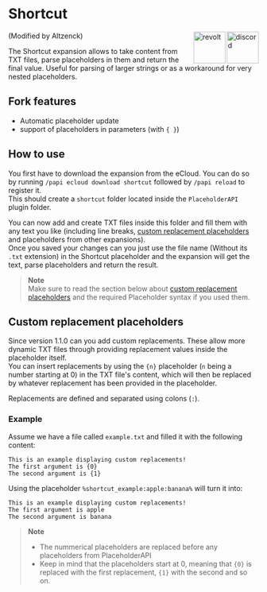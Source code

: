 # Shortcut

<a href="https://discord.gg/6dazXp6" target="_blank">
  <img alt="discord" src="https://cdn.jsdelivr.net/npm/@intergrav/devins-badges@2/assets/minimal/social/discord-singular_vector.svg" height="64" align="right">
</a>
<a href="https://app.revolt.chat/invite/74TpERXA" target="_blank">
  <img alt="revolt" src="https://cdn.jsdelivr.net/npm/@intergrav/devins-badges@2/assets/minimal/social/revolt-singular_vector.svg" height="64" align="right">
</a>

(Modified by Altzenck)

The Shortcut expansion allows to take content from TXT files, parse placeholders in them and return the final value. Useful for parsing of larger strings or as a workaround for very nested placeholders.

## Fork features
- Automatic placeholder update
- support of placeholders in parameters (with `{ }`)
## How to use
You first have to download the expansion from the eCloud. You can do so by running `/papi ecloud download shortcut` followed by `/papi reload` to register it.  
This should create a `shortcut` folder located inside the `PlaceholderAPI` plugin folder.

You can now add and create TXT files inside this folder and fill them with any text you like (including line breaks, [custom replacement placeholders](#custom-replacement-placeholders) and placeholders from other expansions).  
Once you saved your changes can you just use the file name (Without its `.txt` extension) in the Shortcut placeholder and the expansion will get the text, parse placeholders and return the result.

> **Note**  
> Make sure to read the section below about [custom replacement placeholders](#custom-replacement-placeholders) and the required Placeholder syntax if you used them.

## Custom replacement placeholders
Since version 1.1.0 can you add custom replacements. These allow more dynamic TXT files through providing replacement values inside the placeholder itself.  
You can insert replacements by using the `{n}` placeholder (`n` being a number starting at 0) in the TXT file's content, which will then be replaced by whatever replacement has been provided in the placeholder.

Replacements are defined and separated using colons (`:`).

### Example
Assume we have a file called `example.txt` and filled it with the following content:  
```
This is an example displaying custom replacements!
The first argument is {0}
The second argument is {1}
```
Using the placeholder `%shortcut_example:apple:banana%` will turn it into:  
```
This is an example displaying custom replacements!
The first argument is apple
The second argument is banana
```

> **Note**  
> - The nummerical placeholders are replaced before any placeholders from PlaceholderAPI
> - Keep in mind that the placeholders start at 0, meaning that `{0}` is replaced with the first replacement, `{1}` with the second and so on.
